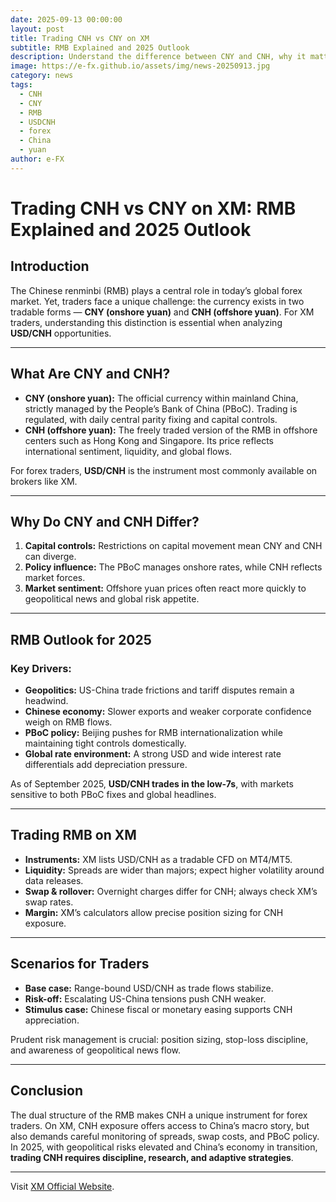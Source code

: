```yaml
---
date: 2025-09-13 00:00:00
layout: post
title: Trading CNH vs CNY on XM
subtitle: RMB Explained and 2025 Outlook
description: Understand the difference between CNY and CNH, why it matters for forex traders on XM, and how geopolitics and macroeconomics are shaping the RMB outlook in 2025.
image: https://e-fx.github.io/assets/img/news-20250913.jpg
category: news
tags:
  - CNH
  - CNY
  - RMB
  - USDCNH
  - forex
  - China
  - yuan
author: e-FX
---
```



# Trading CNH vs CNY on XM: RMB Explained and 2025 Outlook

## Introduction
The Chinese renminbi (RMB) plays a central role in today’s global forex market. Yet, traders face a unique challenge: the currency exists in two tradable forms — **CNY (onshore yuan)** and **CNH (offshore yuan)**. For XM traders, understanding this distinction is essential when analyzing **USD/CNH** opportunities.

---

## What Are CNY and CNH?
- **CNY (onshore yuan):** The official currency within mainland China, strictly managed by the People’s Bank of China (PBoC). Trading is regulated, with daily central parity fixing and capital controls.  
- **CNH (offshore yuan):** The freely traded version of the RMB in offshore centers such as Hong Kong and Singapore. Its price reflects international sentiment, liquidity, and global flows.

For forex traders, **USD/CNH** is the instrument most commonly available on brokers like XM.

---

## Why Do CNY and CNH Differ?
1. **Capital controls:** Restrictions on capital movement mean CNY and CNH can diverge.  
2. **Policy influence:** The PBoC manages onshore rates, while CNH reflects market forces.  
3. **Market sentiment:** Offshore yuan prices often react more quickly to geopolitical news and global risk appetite.

---

## RMB Outlook for 2025
### Key Drivers:
- **Geopolitics:** US-China trade frictions and tariff disputes remain a headwind.  
- **Chinese economy:** Slower exports and weaker corporate confidence weigh on RMB flows.  
- **PBoC policy:** Beijing pushes for RMB internationalization while maintaining tight controls domestically.  
- **Global rate environment:** A strong USD and wide interest rate differentials add depreciation pressure.

As of September 2025, **USD/CNH trades in the low-7s**, with markets sensitive to both PBoC fixes and global headlines.

---

## Trading RMB on XM
- **Instruments:** XM lists USD/CNH as a tradable CFD on MT4/MT5.  
- **Liquidity:** Spreads are wider than majors; expect higher volatility around data releases.  
- **Swap & rollover:** Overnight charges differ for CNH; always check XM’s swap rates.  
- **Margin:** XM’s calculators allow precise position sizing for CNH exposure.

---

## Scenarios for Traders
- **Base case:** Range-bound USD/CNH as trade flows stabilize.  
- **Risk-off:** Escalating US-China tensions push CNH weaker.  
- **Stimulus case:** Chinese fiscal or monetary easing supports CNH appreciation.  

Prudent risk management is crucial: position sizing, stop-loss discipline, and awareness of geopolitical news flow.

---

## Conclusion
The dual structure of the RMB makes CNH a unique instrument for forex traders. On XM, CNH exposure offers access to China’s macro story, but also demands careful monitoring of spreads, swap costs, and PBoC policy. In 2025, with geopolitical risks elevated and China’s economy in transition, **trading CNH requires discipline, research, and adaptive strategies**.

---


Visit [XM Official Website](https://clicks.pipaffiliates.com/c?c=550036&l=en&p=0).